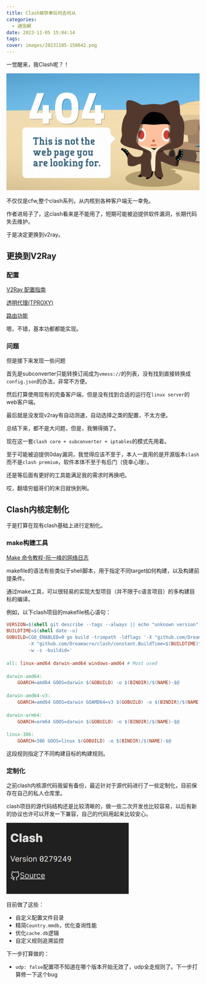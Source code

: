 ```yaml
---
title: Clash被铁拳后何去何从
categories:
  - 通信網
date: 2023-11-05 15:04:14
tags:
cover: images/20231105-150642.png
---
```


一觉醒来，我Clash呢？！

![](images/20231105-150642.png)

不仅仅是cfw,整个clash系列，从内核到各种客户端无一幸免。

作者进局子了，这clash看来是不能用了，短期可能被迫提供软件漏洞，长期代码失去维护。

于是决定更换到v2ray。

## 更换到V2Ray

### 配置

[V2Ray 配置指南](https://guide.v2fly.org/)

[透明代理(TPROXY)](https://guide.v2fly.org/app/tproxy.html)

[路由功能](https://guide.v2fly.org/basics/routing/basics_routing.html)

嗯，不错，基本功都都能实现。

### 问题

但是接下来发现一些问题

首先是subconverter只能转换订阅成为`vmess://`的列表，没有找到直接转换成`config.json`的办法，非常不方便。

然后打算使用现有的完备客户端，但是没有找到合适的运行在`linux server`的web客户端。

最后就是没发现v2ray有自动测速，自动选择之类的配置，不太方便。

总结下来，都不是大问题，但是，我懒得搞了。

现在这一套`clash core + subconverter + iptables`的模式先用着。

至于可能被迫提供0day漏洞，我觉得应该不至于，本人一直用的是开源版本`clash`而不是`clash premium`，软件本体不至于有后门（侥幸心理）。

还是等后面有更好的工具能满足我的需求时再换吧。

哎，翻墙穷蛆哥们的末日就快到咧。

## Clash内核定制化

于是打算在现有clash基础上进行定制化。

### make构建工具

[Make 命令教程-阮一峰的网络日志](https://www.ruanyifeng.com/blog/2015/02/make.html)

makefile的语法有些类似于shell脚本，用于指定不同target如何构建，以及构建前提条件。

通过make工具，可以很轻易的实现大型项目（并不限于c语言项目）的多构建目标的编译。

例如，以下clash项目的makefile核心语句：

```makefile
VERSION=$(shell git describe --tags --always || echo "unknown version")
BUILDTIME=$(shell date -u)
GOBUILD=CGO_ENABLED=0 go build -trimpath -ldflags '-X "github.com/Dreamacro/clash/constant.Version=$(VERSION)" \
		-X "github.com/Dreamacro/clash/constant.BuildTime=$(BUILDTIME)" \
		-w -s -buildid='

all: linux-amd64 darwin-amd64 windows-amd64 # Most used

darwin-amd64:
	GOARCH=amd64 GOOS=darwin $(GOBUILD) -o $(BINDIR)/$(NAME)-$@

darwin-amd64-v3:
	GOARCH=amd64 GOOS=darwin GOAMD64=v3 $(GOBUILD) -o $(BINDIR)/$(NAME)-$@

darwin-arm64:
	GOARCH=arm64 GOOS=darwin $(GOBUILD) -o $(BINDIR)/$(NAME)-$@

linux-386:
	GOARCH=386 GOOS=linux $(GOBUILD) -o $(BINDIR)/$(NAME)-$@
```

这段规则指定了不同构建目标的构建规则。

### 定制化

之前clash内核源代码我留有备份，最近针对于源代码进行了一些定制化，目前保存在自己的私人仓库里。

clash项目的源代码结构还是比较清晰的，做一些二次开发也比较容易，以后有新的协议也许可以开发一下兼容，自己的代码用起来比较安心。

![已经部署到网关了](images/20231219-151516.png)

目前做了这些：

- 自定义配置文件目录
- 精简`Country.mmdb`，优化查询性能
- 优化`cache.db`逻辑
- 自定义规则追溯监控

下一步打算做的：

- `udp: false`配置项不知道在哪个版本开始无效了，udp全走规则了。下一步打算修一下这个bug
